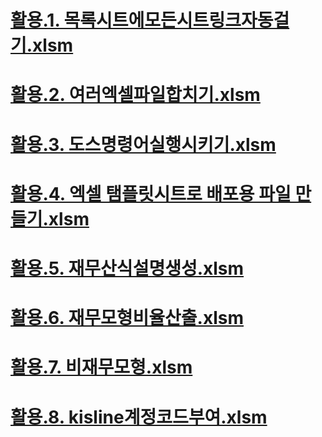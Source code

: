 # [활용.1. 목록시트에모든시트링크자동걸기.xlsm](https://github.com/KimDaeHo26/vba/raw/main/uses/%ED%99%9C%EC%9A%A9.1.%20%EB%AA%A9%EB%A1%9D%EC%8B%9C%ED%8A%B8%EC%97%90%EB%AA%A8%EB%93%A0%EC%8B%9C%ED%8A%B8%EB%A7%81%ED%81%AC%EC%9E%90%EB%8F%99%EA%B1%B8%EA%B8%B0.xlsm)
# [활용.2. 여러엑셀파일합치기.xlsm](https://github.com/KimDaeHo26/vba/raw/main/uses/%ED%99%9C%EC%9A%A9.2.%20%EC%97%AC%EB%9F%AC%EC%97%91%EC%85%80%ED%8C%8C%EC%9D%BC%ED%95%A9%EC%B9%98%EA%B8%B0.xlsm)
# [활용.3. 도스명령어실행시키기.xlsm](https://github.com/KimDaeHo26/vba/raw/main/uses/%ED%99%9C%EC%9A%A9.3.%20%EB%8F%84%EC%8A%A4%EB%AA%85%EB%A0%B9%EC%96%B4%EC%8B%A4%ED%96%89%EC%8B%9C%ED%82%A4%EA%B8%B0.xlsm)
# [활용.4. 엑셀 탬플릿시트로 배포용 파일 만들기.xlsm](https://github.com/KimDaeHo26/vba/raw/main/uses/%ED%99%9C%EC%9A%A9.4.%20%EC%97%91%EC%85%80%20%ED%83%AC%ED%94%8C%EB%A6%BF%EC%8B%9C%ED%8A%B8%EB%A1%9C%20%EB%B0%B0%ED%8F%AC%EC%9A%A9%20%ED%8C%8C%EC%9D%BC%20%EB%A7%8C%EB%93%A4%EA%B8%B0.xlsm)
# [활용.5. 재무산식설명생성.xlsm](https://github.com/KimDaeHo26/vba/raw/main/uses/%ED%99%9C%EC%9A%A9.5.%20%EC%9E%AC%EB%AC%B4%EC%82%B0%EC%8B%9D%EC%84%A4%EB%AA%85%EC%83%9D%EC%84%B1.xlsm)
# [활용.6. 재무모형비율산출.xlsm](https://github.com/KimDaeHo26/vba/raw/main/uses/%ED%99%9C%EC%9A%A9.6.%20%EC%9E%AC%EB%AC%B4%EB%AA%A8%ED%98%95%EB%B9%84%EC%9C%A8%EC%82%B0%EC%B6%9C.xlsm)
# [활용.7. 비재무모형.xlsm](https://github.com/KimDaeHo26/vba/raw/main/uses/%ED%99%9C%EC%9A%A9.7.%20%EB%B9%84%EC%9E%AC%EB%AC%B4%EB%AA%A8%ED%98%95.xlsm)
# [활용.8. kisline계정코드부여.xlsm](https://github.com/KimDaeHo26/vba/raw/main/uses/%ED%99%9C%EC%9A%A9.8.%20kisline%EA%B3%84%EC%A0%95%EC%BD%94%EB%93%9C%EB%B6%80%EC%97%AC.xlsm)
